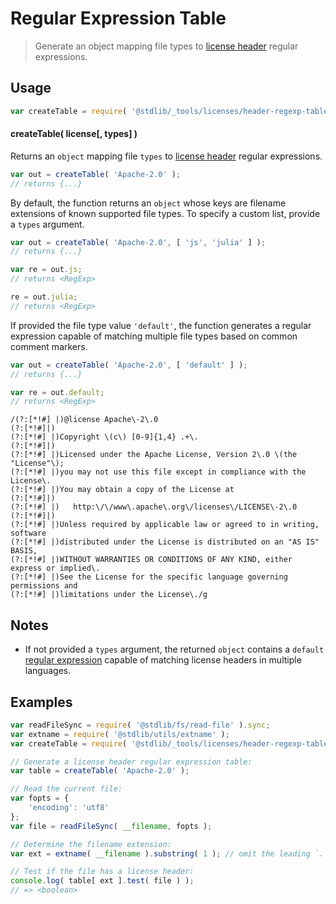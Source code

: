 <!--

@license Apache-2.0

Copyright (c) 2018 The Stdlib Authors.

Licensed under the Apache License, Version 2.0 (the "License");
you may not use this file except in compliance with the License.
You may obtain a copy of the License at

   http://www.apache.org/licenses/LICENSE-2.0

Unless required by applicable law or agreed to in writing, software
distributed under the License is distributed on an "AS IS" BASIS,
WITHOUT WARRANTIES OR CONDITIONS OF ANY KIND, either express or implied.
See the License for the specific language governing permissions and
limitations under the License.

-->

# Regular Expression Table

> Generate an object mapping file types to [license header][@stdlib/_tools/licenses/header-regexp] regular expressions.

<!-- Section to include introductory text. Make sure to keep an empty line after the intro `section` element and another before the `/section` close. -->

<section class="intro">

</section>

<!-- /.intro -->

<!-- Package usage documentation. -->

<section class="usage">

## Usage

```javascript
var createTable = require( '@stdlib/_tools/licenses/header-regexp-table' );
```

#### createTable( license\[, types] )

Returns an `object` mapping file `types` to [license header][@stdlib/_tools/licenses/header-regexp] regular expressions.

```javascript
var out = createTable( 'Apache-2.0' );
// returns {...}
```

By default, the function returns an `object` whose keys are filename extensions of known supported file types. To specify a custom list, provide a `types` argument.

```javascript
var out = createTable( 'Apache-2.0', [ 'js', 'julia' ] );
// returns {...}

var re = out.js;
// returns <RegExp>

re = out.julia;
// returns <RegExp>
```

If provided the file type value `'default'`, the function generates a regular expression capable of matching multiple file types based on common comment markers.

```javascript
var out = createTable( 'Apache-2.0', [ 'default' ] );
// returns {...}

var re = out.default;
// returns <RegExp>
```

```text
/(?:[*!#] |)@license Apache\-2\.0
(?:[*!#]|)
(?:[*!#] |)Copyright \(c\) [0-9]{1,4} .+\.
(?:[*!#]|)
(?:[*!#] |)Licensed under the Apache License, Version 2\.0 \(the "License"\);
(?:[*!#] |)you may not use this file except in compliance with the License\.
(?:[*!#] |)You may obtain a copy of the License at
(?:[*!#]|)
(?:[*!#] |)   http:\/\/www\.apache\.org\/licenses\/LICENSE\-2\.0
(?:[*!#]|)
(?:[*!#] |)Unless required by applicable law or agreed to in writing, software
(?:[*!#] |)distributed under the License is distributed on an "AS IS" BASIS,
(?:[*!#] |)WITHOUT WARRANTIES OR CONDITIONS OF ANY KIND, either express or implied\.
(?:[*!#] |)See the License for the specific language governing permissions and
(?:[*!#] |)limitations under the License\./g
```

</section>

<!-- /.usage -->

<!-- Package usage notes. Make sure to keep an empty line after the `section` element and another before the `/section` close. -->

<section class="notes">

## Notes

-   If not provided a `types` argument, the returned `object` contains a `default` [regular expression][mdn-regexp] capable of matching license headers in multiple languages.

</section>

<!-- /.notes -->

<!-- Package usage examples. -->

<section class="examples">

## Examples

<!-- eslint no-undef: "error" -->

```javascript
var readFileSync = require( '@stdlib/fs/read-file' ).sync;
var extname = require( '@stdlib/utils/extname' );
var createTable = require( '@stdlib/_tools/licenses/header-regexp-table' );

// Generate a license header regular expression table:
var table = createTable( 'Apache-2.0' );

// Read the current file:
var fopts = {
    'encoding': 'utf8'
};
var file = readFileSync( __filename, fopts );

// Determine the filename extension:
var ext = extname( __filename ).substring( 1 ); // omit the leading `.`

// Test if the file has a license header:
console.log( table[ ext ].test( file ) );
// => <boolean>
```

</section>

<!-- /.examples -->

<!-- Section to include cited references. If references are included, add a horizontal rule *before* the section. Make sure to keep an empty line after the `section` element and another before the `/section` close. -->

<section class="references">

</section>

<!-- /.references -->

<!-- Section for all links. Make sure to keep an empty line after the `section` element and another before the `/section` close. -->

<section class="links">

[@stdlib/_tools/licenses/header-regexp]: https://github.com/stdlib-js/stdlib

[mdn-regexp]: https://developer.mozilla.org/en-US/docs/Web/JavaScript/Guide/Regular_Expressions

</section>

<!-- /.links -->
